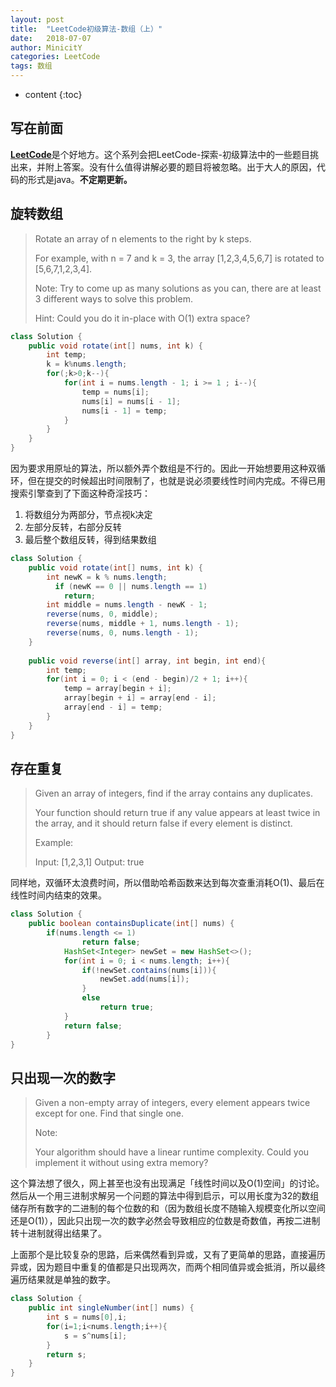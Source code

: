 ```yaml
---
layout: post
title:  "LeetCode初级算法-数组（上）"
date:   2018-07-07
author: MinicitY
categories: LeetCode
tags: 数组
---
```


* content
{:toc}

## **写在前面**

[**LeetCode**]( https://leetcode-cn.com/)是个好地方。这个系列会把LeetCode-探索-初级算法中的一些题目挑出来，并附上答案。没有什么值得讲解必要的题目将被忽略。出于大人的原因，代码的形式是java。**不定期更新。**




## **旋转数组**

>Rotate an array of n elements to the right by k steps.
>
>For example, with n = 7 and k = 3, the array [1,2,3,4,5,6,7] is rotated to [5,6,7,1,2,3,4].
>
>Note:
>Try to come up as many solutions as you can, there are at least 3 different ways to solve this problem.
>
>Hint:
>Could you do it in-place with O(1) extra space?

```java
class Solution {
    public void rotate(int[] nums, int k) {
        int temp;
        k = k%nums.length;
        for(;k>0;k--){
            for(int i = nums.length - 1; i >= 1 ; i--){
                temp = nums[i];
                nums[i] = nums[i - 1];
                nums[i - 1] = temp;
            }
        }
    }
}
```

因为要求用原址的算法，所以额外弄个数组是不行的。因此一开始想要用这种双循环，但在提交的时候超出时间限制了，也就是说必须要线性时间内完成。不得已用搜索引擎查到了下面这种奇淫技巧：

1. 将数组分为两部分，节点视k决定
2. 左部分反转，右部分反转
3. 最后整个数组反转，得到结果数组

```java
class Solution {
    public void rotate(int[] nums, int k) {
        int newK = k % nums.length;
          if (newK == 0 || nums.length == 1)
            return;
        int middle = nums.length - newK - 1;
        reverse(nums, 0, middle);
        reverse(nums, middle + 1, nums.length - 1);
        reverse(nums, 0, nums.length - 1);
    }
    
    public void reverse(int[] array, int begin, int end){
        int temp;
        for(int i = 0; i < (end - begin)/2 + 1; i++){
            temp = array[begin + i];
            array[begin + i] = array[end - i];
            array[end - i] = temp;
        }
    }
}
```

## **存在重复**

>Given an array of integers, find if the array contains any duplicates.
>
>Your function should return true if any value appears at least twice in the array, and it should return false if every element is distinct.
>
>Example:
>
>Input: [1,2,3,1] Output: true

同样地，双循环太浪费时间，所以借助哈希函数来达到每次查重消耗O(1)、最后在线性时间内结束的效果。

```java
class Solution {
    public boolean containsDuplicate(int[] nums) {
        if(nums.length <= 1)
        		return false;
        	HashSet<Integer> newSet = new HashSet<>();
        	for(int i = 0; i < nums.length; i++){
        		if(!newSet.contains(nums[i])){
        			newSet.add(nums[i]);
        		}
        		else
        			return true;
        	}
        	return false;
        }
}
```

## **只出现一次的数字**

>Given a non-empty array of integers, every element appears twice except for one. Find that single one.
>
>Note:
>
>Your algorithm should have a linear runtime complexity. Could you implement it without using extra memory?

这个算法想了很久，网上甚至也没有出现满足「线性时间以及O(1)空间」的讨论。然后从一个用三进制求解另一个问题的算法中得到启示，可以用长度为32的数组储存所有数字的二进制的每个位数的和（因为数组长度不随输入规模变化所以空间还是O(1)），因此只出现一次的数字必然会导致相应的位数是奇数值，再按二进制转十进制就得出结果了。

上面那个是比较复杂的思路，后来偶然看到异或，又有了更简单的思路，直接遍历异或，因为题目中重复的值都是只出现两次，而两个相同值异或会抵消，所以最终遍历结果就是单独的数字。

```java
class Solution {
    public int singleNumber(int[] nums) {
        int s = nums[0],i;
        for(i=1;i<nums.length;i++){
            s = s^nums[i];
        }
        return s;
    }
}
```